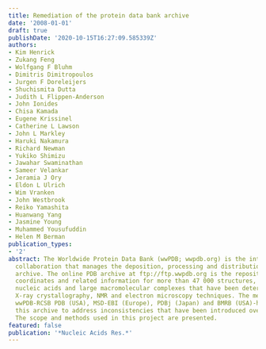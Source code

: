 ```yaml
---
title: Remediation of the protein data bank archive
date: '2008-01-01'
draft: true
publishDate: '2020-10-15T16:27:09.585339Z'
authors:
- Kim Henrick
- Zukang Feng
- Wolfgang F Bluhm
- Dimitris Dimitropoulos
- Jurgen F Doreleijers
- Shuchismita Dutta
- Judith L Flippen-Anderson
- John Ionides
- Chisa Kamada
- Eugene Krissinel
- Catherine L Lawson
- John L Markley
- Haruki Nakamura
- Richard Newman
- Yukiko Shimizu
- Jawahar Swaminathan
- Sameer Velankar
- Jeramia J Ory
- Eldon L Ulrich
- Wim Vranken
- John Westbrook
- Reiko Yamashita
- Huanwang Yang
- Jasmine Young
- Muhammed Yousufuddin
- Helen M Berman
publication_types:
- '2'
abstract: The Worldwide Protein Data Bank (wwPDB; wwpdb.org) is the international
  collaboration that manages the deposition, processing and distribution of the PDB
  archive. The online PDB archive at ftp://ftp.wwpdb.org is the repository for the
  coordinates and related information for more than 47 000 structures, including proteins,
  nucleic acids and large macromolecular complexes that have been determined using
  X-ray crystallography, NMR and electron microscopy techniques. The members of the
  wwPDB-RCSB PDB (USA), MSD-EBI (Europe), PDBj (Japan) and BMRB (USA)-have remediated
  this archive to address inconsistencies that have been introduced over the years.
  The scope and methods used in this project are presented.
featured: false
publication: '*Nucleic Acids Res.*'
---
```


